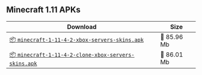 ## Minecraft 1.11 APKs
| Download | Size |
|----------|------|
| [:package: `minecraft-1-11-4-2-xbox-servers-skins.apk`](https://modscraft.net/en/downloads/6036) | :floppy_disk: 85.96 Mb 
| [:package: `minecraft-1-11-4-2-clone-xbox-servers-skins.apk`](https://modscraft.net/en/downloads/6037) | :floppy_disk: 86.01 Mb 
